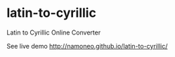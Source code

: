 # latin-to-cyrillic
Latin to Cyrillic Online Converter

See live demo http://namoneo.github.io/latin-to-cyrillic/
